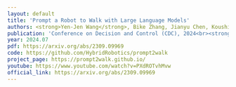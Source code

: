 ```yaml
---
layout: default
title: 'Prompt a Robot to Walk with Large Language Models'
authors: <strong>Yen-Jen Wang</strong>, Bike Zhang, Jianyu Chen, Koushil Sreenath
publication: 'Conference on Decision and Control (CDC), 2024<br><strong><font color="#FF0000">Oral Presentation</font></strong>'
year: 2024.07
pdf: https://arxiv.org/abs/2309.09969
code: https://github.com/HybridRobotics/prompt2walk
project_page: https://prompt2walk.github.io/
youtube: https://www.youtube.com/watch?v=PXdROTvhMvw
official_link: https://arxiv.org/abs/2309.09969
---
```



